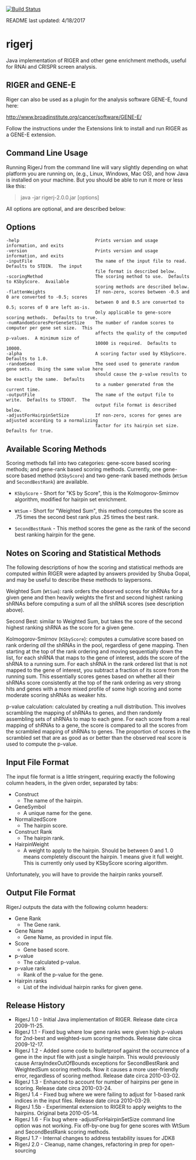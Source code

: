 [![Build Status](https://travis-ci.com/broadinstitute/rigerj.svg?token=N3vsppoZquQSGZBMS1Fh&branch=master)](https://travis-ci.com/broadinstitute/rigerj)

README last updated: 4/18/2017

# rigerj

Java implementation of RIGER and other gene enrichment methods, useful for RNAi and CRISPR screen analysis.


## RIGER and GENE-E

Riger can also be used as a plugin for the analysis software GENE-E, found here:

http://www.broadinstitute.org/cancer/software/GENE-E/

Follow the instructions under the Extensions link to install and run RIGER as a GENE-E extension.

## Command Line Usage

Running RigerJ from the command line will vary slightly depending on what platform you are running on, 
(e.g., Linux, Windows, Mac OS), and how Java is installed on your machine. But you should be able to 
run it more or less like this:
> java -jar rigerj-2.0.0.jar [options]

All options are optional, and are described below:

## Options

    -help                             Prints version and usage information, and exits
    -version                          Prints version and usage information, and exits
    -inputFile                        The name of the input file to read.  Defaults to STDIN.  The input
                                      file format is described below.
    -scoringMethod                    The scoring method to use.  Defaults to KSbyScore.  Available
                                      scoring methods are described below.
    -flattenWeights                   If non-zero, scores between -0.5 and 0 are converted to -0.5; scores
                                      between 0 and 0.5 are converted to 0.5; scores of 0 are left as-is.
                                      Only applicable to gene-score scoring methods.  Defaults to true.
    -numRandomScoresPerGeneSetSize    The number of random scores to computer per gene set size.  This
                                      affects the quality of the computed p-values.  A minimum size of
                                      10000 is required.  Defaults to 10000.
    -alpha                            A scoring factor used by KSbyScore. Defaults to 1.0.
    -randomSeed                       The seed used to generate random gene sets.  Using the same value here
                                      should cause the p-value results to be exactly the same.  Defaults
                                      to a number generated from the current time.
    -outputFile                       The name of the output file to write.  Defaults to STDOUT.  The 
                                      output file format is described below.
    -adjustForHairpinSetSize          If non-zero, scores for genes are adjusted according to a normalizing
                                      factor for its hairpin set size.  Defaults for true.
                                    
                                  
## Available Scoring Methods

Scoring methods fall into two categories: gene-score based scoring methods; and gene-rank based scoring
methods. Currently, one gene-score based method (`KSbyScore`) and two gene-rank based methods (`WtSum` and 
`SecondBestRank`) are available.

* `KSbyScore` - Short for "KS by Score", this is the Kolmogorov-Smirnov algorithm, modified for hairpin set enrichment.

* `WtSum` - Short for "Weighted Sum", this method computes the score as .75 times the second best rank plus .25 
times the best rank.

* `SecondBestRank` - This method scores the gene as the rank of the second best ranking hairpin for the gene.

## Notes on Scoring and Statistical Methods

The following descriptions of how the scoring and statistical methods are computed within RIGER were adapted by 
answers provided by Shuba Gopal, and may be useful to describe these methods to laypersons.

Weighted Sum (`WtSum`): rank orders the observed scores for shRNAs for a given gene and then heavily weights 
the first and second highest ranking shRNAs before computing a sum of all the shRNA scores (see description above).

Second Best: similar to Weighted Sum, but takes the score of the second highest ranking shRNA as the score for
a given gene.

Kolmogorov-Smirnov (`KSbyScore`): computes a cumulative score based on rank ordering *all* the shRNAs in the pool, 
regardless of gene mapping.  Then starting at the top of the rank ordering and moving sequentially down the list, 
for each shRNA that maps to the gene of interest, adds the score of the shRNA to a running sum.  For each shRNA 
in the rank ordered list that is not mapped to the gene of interest, you subtract a fraction of its score from 
the running sum.  This essentially scores genes based on whether all their shRNAs score consistently at 
the top of the rank ordering as very strong hits and genes with a more mixed profile of some high scoring and 
some moderate scoring shRNAs as weaker hits.

p-value calculation: calculated by creating a null distribution. This involves scrambling the mapping of shRNAs to genes, 
and then randomly assembling sets of shRNAs to map to each gene.  For each score from a real mapping of shRNAs to a gene, 
the score is compared to all the scores from the scrambled mapping of shRNAs to genes.  The proportion of scores in the 
scrambled set that are as good as or better than the observed real score is used to compute the p-value.

## Input File Format

The input file format is a little stringent, requiring exactly the following column headers, in the given 
order, separated by tabs:

* Construct
  * The name of the hairpin.
* GeneSymbol
  * A unique name for the gene.
* NormalizedScore
  * The hairpin score.
* Construct Rank
  * The hairpin rank.
* HairpinWeight
  * A weight to apply to the hairpin. Should be between 0 and 1. 0 means completely discount the hairpin.
    1 means give it full weight. This is currently only used by KSbyScore scoring algorithm.

Unfortunately, you will have to provide the hairpin ranks yourself.

## Output File Format
RigerJ outputs the data with the following column headers:

* Gene Rank
  * The Gene rank.
* Gene Name
  * Gene Name, as provided in input file.
* Score
  * Gene based score.
* p-value
  * The calculated p-value.
* p-value rank
  * Rank of the p-value for the gene.
* Hairpin ranks
  * List of the individual hairpin ranks for given gene.

## Release History

* RigerJ 1.0 - Initial Java implementation of RIGER. Release date circa 2009-11-25.
* RigerJ 1.1 - Fixed bug where low gene ranks were given high p-values for 2nd-best and weighted-sum 
               scoring methods. Release date circa 2009-12-17.
* RigerJ 1.2 - Added some code to bulletproof against the occurrence of a gene in the input file with just 
               a single hairpin. This would previously cause ArrayIndexOutOfBounds exceptions for 
               SecondBestRank and WeightedSum scoring methods. Now it causes a more user-friendly error, 
               regardless of scoring method. Release date circa 2010-03-02.
* RigerJ 1.3 - Enhanced to account for number of hairpins per gene in scoring. Release date circa 2010-03-24.
* RigerJ 1.4 - Fixed bug where we were failing to adjust for 1-based rank indices in the input files. 
               Release date circa 2010-03-29.
* RigerJ 1.5b - Experimental extension to RIGER to apply weights to the hairpins. Original beta 2010-05-14.
* RigerJ 1.6 - Fix bug where -adjustForHairpinSetSize command line option was not working.
               Fix off-by-one bug for gene scores with WtSum and SecondBestRank scoring methods.
* RigerJ 1.7 - Internal changes to address testability issues for JDK8
* RigerJ 2.0 - Cleanup, name changes, refactoring in prep for open-sourcing
